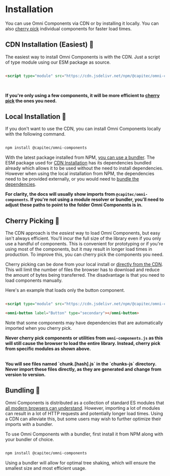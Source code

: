 # Installation

You can use Omni Components via CDN or by installing it locally. You can also [cherry pick](#cherry-picking-) individual components for faster load times.


## CDN Installation (Easiest) 📡

The easiest way to install Omni Components is with the CDN. Just a script of type module using our ESM package as source.


```html

<script type="module" src="https://cdn.jsdelivr.net/npm/@capitec/omni-components@esm/dist/omni-components.js" ></script>
```


<br/>
<strong> 

If you're only using a few components, it will be more efficient to [cherry pick](#cherry-picking-) the ones you need. </strong>

## Local Installation 💾

If you don't want to use the CDN, you can install Omni Components locally with the following command.


```bash

npm install @capitec/omni-components
```


With the latest package installed from NPM, [you can use a bundler](#bundling-). 
The ESM package used for [CDN Installation](#cdn-installation-(easiest)-) has its dependencies bundled already which allows it to be used without the need to install dependencies.
However when using the local installation from NPM, the dependencies need to be provided externally, or you would need to [bundle the dependencies](#bundling-).

<strong> For clarity, the docs will usually show imports from `@capitec/omni-components`. If you're not using a module resolver or bundler, you'll need to adjust these paths to point to the folder Omni Components is in. </strong>


## Cherry Picking 🍒

The CDN approach is the _easiest_ way to load Omni Components, but easy isn't always efficient. You'll incur the full size of the library even if you only use a handful of components. This is convenient for prototyping or if you're using most of the components, but it may result in longer load times in production. To improve this, you can cherry pick the components you need.

Cherry picking can be done from your local install or [directly from the CDN](https://cdn.jsdelivr.net/npm/@capitec/omni-components@esm/). This will limit the number of files the browser has to download and reduce the amount of bytes being transferred. The disadvantage is that you need to load components manually.

Here's an example that loads only the button component.


```html

<script type="module" src="https://cdn.jsdelivr.net/npm/@capitec/omni-components@esm/dist/button/Button.js" ></script>

<omni-button label="Button" type="secondary"></omni-button>
```


Note that some components may have dependencies that are automatically imported when you cherry pick.

<strong>Never cherry pick components or utilities from `omni-components.js` as this will still cause the browser to load the entire library. Instead, cherry pick from specific modules as shown above.</strong>

<br/>
<strong> You will see files named `chunk.[hash].js` in the `chunks-js` directory. Never import these files directly, as they are generated and change from version to version. </strong>

## Bundling 💼

Omni Components is distributed as a collection of standard ES modules that [all modern browsers can understand](https://caniuse.com/es6-module). However, importing a lot of modules can result in a lot of HTTP requests and potentially longer load times. Using a CDN can alleviate this, but some users may wish to further optimize their imports with a bundler.

To use Omni Components with a bundler, first install it from NPM along with your bundler of choice.


```bash

npm install @capitec/omni-components
```


Using a bundler will allow for optimal tree shaking, which will ensure the smallest size and most efficient usage.

<!-- TODO: Add links to template repositories here with example bundling -->
